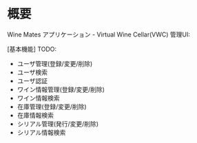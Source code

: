 # 概要

Wine Mates アプリケーション - Virtual Wine Cellar(VWC) 管理UI:

[基本機能] TODO:
* ユーザ管理(登録/変更/削除) 
* ユーザ検索 
* ユーザ認証
* ワイン情報管理(登録/変更/削除) 
* ワイン情報検索 
* 在庫管理(登録/変更/削除)
* 在庫情報検索
* シリアル管理(発行/変更/削除)
* シリアル情報検索
